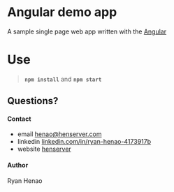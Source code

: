 # Angular demo app

A sample single page web app written with the [Angular](https://angularjs.org/)

# Use
> **`npm install`**
> and **`npm start`**

## Questions?

  #### Contact
  - email [henao@henserver.com](http://www.henserver.com)
  - linkedin [linkedin.com/in/ryan-henao-4173917b](https://www.linkedin.com/in/ryan-henao-4173917b/)
  - website [henserver](http://www.henserver.com)

  #### Author
  Ryan Henao
